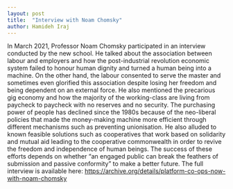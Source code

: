 ```yaml
---
layout: post
title:  "Interview with Noam Chomsky"
author: Hamideh Iraj
---
```



In March 2021, Professor Noam Chomsky participated in an interview conducted by the new school. 
He talked about the association between labour and employers and how the post-industrial revolution economic system failed to honour human dignity and turned a human being into a machine. On the other hand, the labour consented to serve the master and sometimes even glorified this association despite losing her freedom and being dependent on an external force.
He also mentioned the precarious gig economy and how the majority of the working-class are living from paycheck to paycheck with no reserves and no security. The purchasing power of people has declined since the 1980s because of the neo-liberal policies that made the money-making machine more efficient through different mechanisms such as preventing unionisation. He also alluded to known feasible solutions such as cooperatives that work based on solidarity and mutual aid leading to the cooperative commonwealth in order to revive the freedom and independence of human beings. The success of these efforts depends on whether “an engaged public can break the feathers of submission and passive conformity” to make a better future.
The full interview is available here:
https://archive.org/details/platform-co-ops-now-with-noam-chomsky
